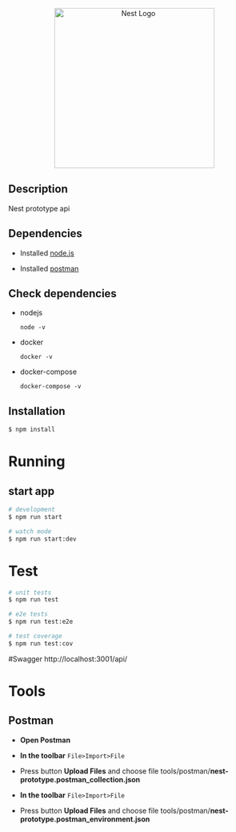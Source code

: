 <p align="center">
  <a href="http://nestjs.com/" target="blank"><img src="https://nestjs.com/img/logo_text.svg" width="320" alt="Nest Logo" /></a>
</p>

## Description

Nest prototype api

## Dependencies

* Installed [node.js](https://nodejs.org/uk/download/)

* Installed [postman](https://www.postman.com/downloads/)

## Check dependencies
* nodejs
  ``` 
  node -v

* docker
  ``` 
  docker -v

* docker-compose
  ``` 
  docker-compose -v
  
## Installation

```bash
$ npm install
```
# Running 

## start app
```bash
# development
$ npm run start

# watch mode
$ npm run start:dev
```

# Test

```bash
# unit tests
$ npm run test

# e2e tests
$ npm run test:e2e

# test coverage
$ npm run test:cov
```


#Swagger
http://localhost:3001/api/

# Tools
## Postman

* **Open Postman**

* **In the toolbar** `File>Import>File`

* Press button **Upload Files** and choose file tools/postman/**nest-prototype.postman_collection.json**



* **In the toolbar** `File>Import>File`

* Press button **Upload Files** and choose file tools/postman/**nest-prototype.postman_environment.json**

